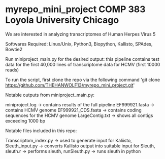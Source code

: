 # myrepo_mini_project COMP 383 Loyola University Chicago

We are interested in analyzing transcriptomes of Human Herpes Virus 5

Softwares Required:
  Linux/Unix,
  Python3,
  Biopython,
  Kallisto,
  SPAdes,
  Bowtie2
  
 Run miniproject_main.py for the desired output:
  this pipeline contains test data for the first 40,000 lines of transcriptome data for HCMV (first 10000 reads)
  
  
To run the script, first clone the repo via the following command
  'git clone https://github.com/THEHANWOLF13/myrepo_mini_project.git'
  
 Notable outputs from miniproject_main.py:
 
 miniproject.log -> contains results of the full pipeline
 EF999921.fasta -> contains HCMV genome
 EF999921_CDS.fasta -> contains coding sequences for the HCMV genome
 LargeContig.txt -> shows all contigs exceeding 1000 bp
 
 
 Notable files included in this repo:
 
 Transcriptom_index.py -> used to generate input for Kaliisto,
 Sleuth_input.py -> converts Kallisto output into suitable input for Sleuth,
 sleuth.r -> performs sleuth,
 runSleuth.py -> runs sleuth in python
 
 
 
 
 
 
 
  
  
  
  



